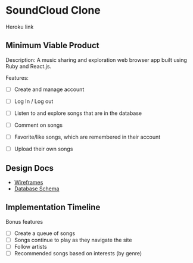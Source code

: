 
# SoundCloud Clone

Heroku link


## Minimum Viable Product

Description: A music sharing and exploration web browser
app built using Ruby and React.js.

Features:
- [ ] Create and manage account
- [ ] Log In / Log out
- [ ] Listen to and explore songs that are in the database
- [ ] Comment on songs
- [ ] Favorite/like songs, which are remembered in their account
- [ ] Upload their own songs



## Design Docs
* [Wireframes][wireframes]
* [Database Schema][schema]


[wireframes]: ./docs/Wireframes.md
[schema]: ./docs/schema.md

## Implementation Timeline



Bonus features
- [ ] Create a queue of songs
- [ ] Songs continue to play as they navigate the site
- [ ] Follow artists
- [ ] Recommended songs based on interests (by genre)
